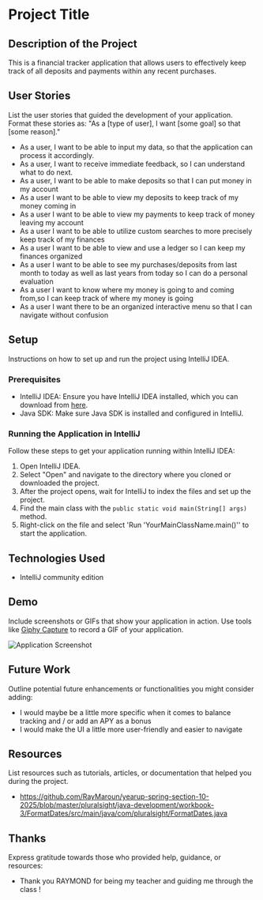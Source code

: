 # Project Title

## Description of the Project

This is a financial tracker application that allows users to effectively keep track of all deposits and payments within any recent purchases. 


## User Stories

List the user stories that guided the development of your application. Format these stories as: "As a [type of user], I want [some goal] so that [some reason]."

- As a user, I want to be able to input my data, so that the application can process it accordingly.
- As a user, I want to receive immediate feedback, so I can understand what to do next.
- As a user, I want to be able to make deposits so that I can put money in my account
- As a user I want to be able to view my deposits to keep track of my money coming in
- As a user I want to be able to view my payments to keep track of money leaving my account
- As a user I want to be able to utilize custom searches to more precisely keep track of my finances
- As a user I want to be able to view and use a ledger so I can keep my finances organized
- As a user I want to be able to see my purchases/deposits from last month to today as well as last years from today so I can do a personal evaluation 
- As a user I want to know where my money is going to and coming from,so I can keep track of where my money is going
- As a user I want there to be an organized interactive menu so that I can navigate without confusion

## Setup

Instructions on how to set up and run the project using IntelliJ IDEA.

### Prerequisites

- IntelliJ IDEA: Ensure you have IntelliJ IDEA installed, which you can download from [here](https://www.jetbrains.com/idea/download/).
- Java SDK: Make sure Java SDK is installed and configured in IntelliJ.

### Running the Application in IntelliJ

Follow these steps to get your application running within IntelliJ IDEA:

1. Open IntelliJ IDEA.
2. Select "Open" and navigate to the directory where you cloned or downloaded the project.
3. After the project opens, wait for IntelliJ to index the files and set up the project.
4. Find the main class with the `public static void main(String[] args)` method.
5. Right-click on the file and select 'Run 'YourMainClassName.main()'' to start the application.

## Technologies Used

- IntelliJ community edition 

## Demo

Include screenshots or GIFs that show your application in action. Use tools like [Giphy Capture](https://giphy.com/apps/giphycapture) to record a GIF of your application.

![Application Screenshot](path/to/your/screenshot.png)

## Future Work

Outline potential future enhancements or functionalities you might consider adding:

- I would maybe be a little more specific when it comes to balance tracking and / or add an APY as a bonus
- I would make the UI a little more user-friendly and easier to navigate

## Resources

List resources such as tutorials, articles, or documentation that helped you during the project.

- https://github.com/RayMaroun/yearup-spring-section-10-2025/blob/master/pluralsight/java-development/workbook-3/FormatDates/src/main/java/com/pluralsight/FormatDates.java


## Thanks

Express gratitude towards those who provided help, guidance, or resources:

- Thank you RAYMOND for being my teacher and guiding me through the class !
 